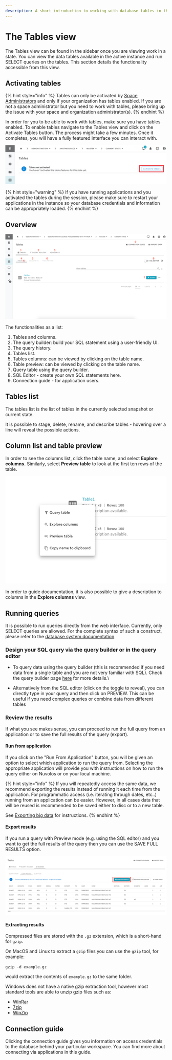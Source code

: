 ```yaml
---
description: A short introduction to working with database tables in the web interface
---
```


# The Tables view

The Tables view can be found in the sidebar once you are viewing work in a state.  You can view the data tables available in the active instance and run SELECT queries on the tables. This section details the functionality accessible from this view.

## Activating tables

{% hint style="info" %}
Tables can only be activated by [Space Administrators](../../settings-and-administration/space-management/) and only if your organization has tables enabled. If you are not a space administrator but you need to work with tables, please bring up the issue with your space and organization administrator(s).
{% endhint %}

In order for you to be able to work with tables, make sure you have tables enabled. To enable tables navigate to the Tables view and click on the Activate Tables button. The process might take a few minutes. Once it completes, you will have a fully featured interface you can interact with.

![The activate tables option](../../.gitbook/assets/screenshot-2021-03-31-163421.png)

{% hint style="warning" %}
If you have running applications and you activated the tables during the session, please make sure to restart your applications in the instance so your database credentials and information can be appropriately loaded.&#x20;
{% endhint %}

## Overview

![](<../../.gitbook/assets/screen-shot-2021-06-22-at-4.08.21-pm (1).png>)

The functionalities as a list:

1. Tables and columns.
2. The query builder: build your SQL statement using a user-friendly UI.
3. The query history.
4. Tables list.
5. Tables columns: can be viewed by clicking on the table name.
6. Table preview: can be viewed by clicking on the table name.
7. Query table using the query builder.
8. SQL Editor - create your own SQL statements here.
9. Connection guide - for application users.

## Tables list

The tables list is the list of tables in the currently selected snapshot or current state.&#x20;

It is possible to stage, delete, rename, and describe tables - hovering over a line will reveal the possible actions.

## Column list and table preview

In order to see the columns list, click the table name, and select **Explore columns.** Similarly, select **Preview table** to look at the first ten rows of the table.

![](../../.gitbook/assets/screen-shot-2020-11-19-at-11.10.58-am.png)

In order to guide documentation, it is also possible to give a description to columns in the **Explore columns** view.

## Running queries

It is possible to run queries directly from the web interface. Currently, only SELECT queries are allowed. For the complete syntax of such a construct, please refer to the [database system documentation](https://docs.snowflake.com/en/sql-reference/constructs.html).

### Design your SQL query via the query builder or in the query editor

* To query data using the query builder (this is recommended if you need data from a single table and you are not very familiar with SQL). Check the query builder page [here](the-query-builder.md) for more details.\

* Alternatively from the SQL editor (click on the toggle to reveal), you can directly type in your query and then click on PREVIEW. This can be useful if you need complex queries or combine data from different tables

### Review the results

If what you see makes sense, you can proceed to run the full query from an application or to save the full results of the query (export).

#### Run from application

If you click on the "Run From Application" button, you will be given an option to select which application to run the query from. Selecting the appropriate application will provide you with instructions on how to run the query either on Nuvolos or on your local machine.

{% hint style="info" %}
If you will repeatedly access the same data, we recommend exporting the results instead of running it each time from the application. For programmatic access (i.e. iterating through dates, etc..) running from an application can be easier. However, in all cases data that will be reused is recommended to be saved either to disc or to a new table.

See [Exporting big data](https://docs.nuvolos.cloud/data/access-data-from-applications#exporting-big-data) for instructions.
{% endhint %}

#### Export results

If you run a query with Preview mode (e.g. using the SQL editor) and you want to get the full results of the query then you can use the SAVE FULL RESULTS option.

![](../../.gitbook/assets/screen-shot-2021-06-22-at-4.18.59-pm.png)

#### Extracting results

Compressed files are stored with the `.gz` extension, which is a short-hand for `gzip`.&#x20;

On MacOS and Linux to extract a `gzip` files you can use the `gzip` tool, for example:&#x20;

&#x20;`gzip -d example.gz`

would extract the contents of `example.gz` to the same folder.&#x20;

Windows does not have a native gzip extraction tool, however most standard tools are able to unzip gzip files such as:

* [WinRar](https://www.win-rar.com/start.html?\&L=0)
* [7zip](https://www.7-zip.org/)
* [WinZip](https://www.winzip.com/win/en/gz-file.html)

## Connection guide

Clicking the connection guide gives you information on access credentials to the database behind your particular workspace. You can find more about connecting via applications in this guide.

